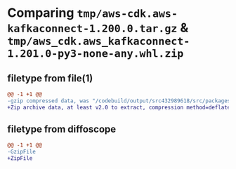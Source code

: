 # Comparing `tmp/aws-cdk.aws-kafkaconnect-1.200.0.tar.gz` & `tmp/aws_cdk.aws_kafkaconnect-1.201.0-py3-none-any.whl.zip`

## filetype from file(1)

```diff
@@ -1 +1 @@
-gzip compressed data, was "/codebuild/output/src432989618/src/packages/@aws-cdk/aws-kafkaconnect/dist/python/aws-cdk.aws-kafkaconnect-1.200.0.tar", last modified: Wed Apr 26 19:54:27 2023, max compression
+Zip archive data, at least v2.0 to extract, compression method=deflate
```

## filetype from diffoscope

```diff
@@ -1 +1 @@
-GzipFile
+ZipFile
```

